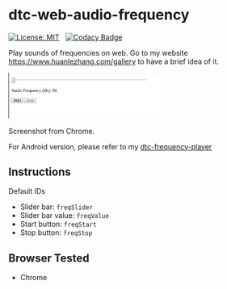 # dtc-web-audio-frequency

[![License: MIT](https://img.shields.io/badge/License-MIT-yellow.svg)](https://opensource.org/licenses/MIT)
&nbsp;
[![Codacy Badge](https://api.codacy.com/project/badge/Grade/ef266043843e4158b596522fecc08c58)](https://www.codacy.com/app/dtczhl/dtc-web-audio-frequency?utm_source=github.com&amp;utm_medium=referral&amp;utm_content=dtczhl/dtc-web-audio-frequency&amp;utm_campaign=Badge_Grade)

Play sounds of frequencies on web. Go to my website <https://www.huanlezhang.com/gallery> to have a brief idea of it.  

<img src="./image/screenshot.jpg" width="300" alt="Screenshot"/>

Screenshot from Chrome.

For Android version, please refer to my [dtc-frequency-player](https://github.com/dtczhl/dtc-frequency-player)

## Instructions

Default IDs

*   Slider bar: `freqSlider`
*   Slider bar value: `freqValue`
*   Start button: `freqStart`
*   Stop button: `freqStop`

## Browser Tested

*   Chrome

